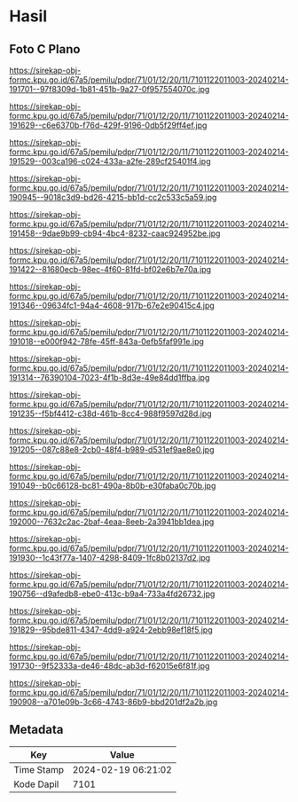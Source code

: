 # Hasil

## Foto C Plano

https://sirekap-obj-formc.kpu.go.id/67a5/pemilu/pdpr/71/01/12/20/11/7101122011003-20240214-191701--97f8309d-1b81-451b-9a27-0f957554070c.jpg

https://sirekap-obj-formc.kpu.go.id/67a5/pemilu/pdpr/71/01/12/20/11/7101122011003-20240214-191629--c6e6370b-f76d-429f-9196-0db5f29ff4ef.jpg

https://sirekap-obj-formc.kpu.go.id/67a5/pemilu/pdpr/71/01/12/20/11/7101122011003-20240214-191529--003ca196-c024-433a-a2fe-289cf25401f4.jpg

https://sirekap-obj-formc.kpu.go.id/67a5/pemilu/pdpr/71/01/12/20/11/7101122011003-20240214-190945--9018c3d9-bd26-4215-bb1d-cc2c533c5a59.jpg

https://sirekap-obj-formc.kpu.go.id/67a5/pemilu/pdpr/71/01/12/20/11/7101122011003-20240214-191458--9dae9b99-cb94-4bc4-8232-caac924952be.jpg

https://sirekap-obj-formc.kpu.go.id/67a5/pemilu/pdpr/71/01/12/20/11/7101122011003-20240214-191422--81680ecb-98ec-4f60-81fd-bf02e6b7e70a.jpg

https://sirekap-obj-formc.kpu.go.id/67a5/pemilu/pdpr/71/01/12/20/11/7101122011003-20240214-191346--09634fc1-94a4-4608-917b-67e2e90415c4.jpg

https://sirekap-obj-formc.kpu.go.id/67a5/pemilu/pdpr/71/01/12/20/11/7101122011003-20240214-191018--e000f942-78fe-45ff-843a-0efb5faf991e.jpg

https://sirekap-obj-formc.kpu.go.id/67a5/pemilu/pdpr/71/01/12/20/11/7101122011003-20240214-191314--76390104-7023-4f1b-8d3e-49e84dd1ffba.jpg

https://sirekap-obj-formc.kpu.go.id/67a5/pemilu/pdpr/71/01/12/20/11/7101122011003-20240214-191235--f5bf4412-c38d-461b-8cc4-988f9597d28d.jpg

https://sirekap-obj-formc.kpu.go.id/67a5/pemilu/pdpr/71/01/12/20/11/7101122011003-20240214-191205--087c88e8-2cb0-48f4-b989-d531ef9ae8e0.jpg

https://sirekap-obj-formc.kpu.go.id/67a5/pemilu/pdpr/71/01/12/20/11/7101122011003-20240214-191049--b0c66128-bc81-490a-8b0b-e30faba0c70b.jpg

https://sirekap-obj-formc.kpu.go.id/67a5/pemilu/pdpr/71/01/12/20/11/7101122011003-20240214-192000--7632c2ac-2baf-4eaa-8eeb-2a3941bb1dea.jpg

https://sirekap-obj-formc.kpu.go.id/67a5/pemilu/pdpr/71/01/12/20/11/7101122011003-20240214-191930--1c43f77a-1407-4298-8409-1fc8b02137d2.jpg

https://sirekap-obj-formc.kpu.go.id/67a5/pemilu/pdpr/71/01/12/20/11/7101122011003-20240214-190756--d9afedb8-ebe0-413c-b9a4-733a4fd26732.jpg

https://sirekap-obj-formc.kpu.go.id/67a5/pemilu/pdpr/71/01/12/20/11/7101122011003-20240214-191829--95bde811-4347-4dd9-a924-2ebb98ef18f5.jpg

https://sirekap-obj-formc.kpu.go.id/67a5/pemilu/pdpr/71/01/12/20/11/7101122011003-20240214-191730--9f52333a-de46-48dc-ab3d-f62015e6f81f.jpg

https://sirekap-obj-formc.kpu.go.id/67a5/pemilu/pdpr/71/01/12/20/11/7101122011003-20240214-190908--a701e09b-3c66-4743-86b9-bbd201df2a2b.jpg


## Metadata

| Key        | Value               |
| ---------- | ------------------- |
| Time Stamp | 2024-02-19 06:21:02 |
| Kode Dapil | 7101                |



